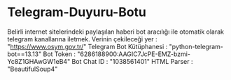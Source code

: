 # Telegram-Duyuru-Botu
Belirli internet sitelerindeki paylaşılan haberi bot aracılığı ile otomatik olarak telegram kanallarına iletmek.
Verinin çekileceği yer : "https://www.osym.gov.tr/"
Telegram Bot Kütüphanesi : "python-telegram-bot==13.13"
Bot Token : "6286188900:AAGIC7JcPE-EMZ-bzmi-Yc8Z1GHAwGW1eB4"
Bot Chat ID : "1038561401"
HTML Parser : "BeautifulSoup4"
